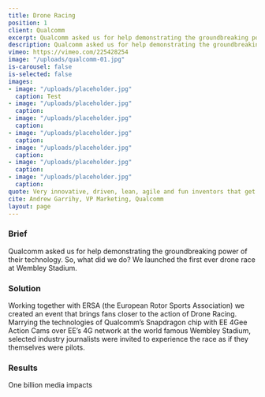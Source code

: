 ```yaml
---
title: Drone Racing
position: 1
client: Qualcomm
excerpt: Qualcomm asked us for help demonstrating the groundbreaking power of their technology. 
description: Qualcomm asked us for help demonstrating the groundbreaking power of their technology. 
vimeo: https://vimeo.com/225428254
image: "/uploads/qualcomm-01.jpg"
is-carousel: false
is-selected: false
images:
- image: "/uploads/placeholder.jpg"
  caption: Test
- image: "/uploads/placeholder.jpg"
  caption: 
- image: "/uploads/placeholder.jpg"
  caption: 
- image: "/uploads/placeholder.jpg"
  caption: 
- image: "/uploads/placeholder.jpg"
  caption: 
- image: "/uploads/placeholder.jpg"
  caption: 
- image: "/uploads/placeholder.jpg"
  caption: 
quote: Very innovative, driven, lean, agile and fun inventors that get the job done
cite: Andrew Garrihy, VP Marketing, Qualcomm
layout: page
---
```


### Brief
Qualcomm asked us for help demonstrating the groundbreaking power of their technology. So, what did we do? We launched the first ever drone race at Wembley Stadium.

### Solution
Working together with ERSA (the European Rotor Sports Association) we created an event that brings fans closer to the action of Drone Racing. Marrying the technologies of Qualcomm’s Snapdragon chip with EE 4Gee Action Cams over EE’s 4G network at the world famous Wembley Stadium, selected industry journalists were invited to experience the race as if they themselves were pilots.

### Results
One billion media impacts